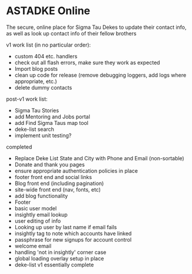 # ASTADKE Online
The secure, online place for Sigma Tau Dekes to update their contact info, as well as look up contact info of their fellow brothers

v1 work list (in no particular order):
+ custom 404 etc. handlers
+ check out all flash errors, make sure they work as expected
+ Import blog posts
+ clean up code for release (remove debugging loggers, add logs where appropriate, etc.)
+ delete dummy contacts

post-v1 work list:
+ Sigma Tau Stories
+ add Mentoring and Jobs portal
+ add Find Sigma Taus map tool
+ deke-list search
+ implement unit testing?

completed
+ Replace Deke List State and City with Phone and Email (non-sortable)
+ Donate and thank you pages
+ ensure appropriate authentication policies in place
+ footer front end and social links
+ Blog front end (including pagination)
+ site-wide front end (nav, fonts, etc)
+ add blog functionality
+ Footer
+ basic user model
+ insightly email lookup
+ user editing of info
+ Looking up user by last name if email fails
+ insightly tag to note which accounts have linked
+ passphrase for new signups for account control
+ welcome email
+ handling 'not in insightly' corner case
+ global loading overlay setup in place
+ deke-list v1 essentially complete